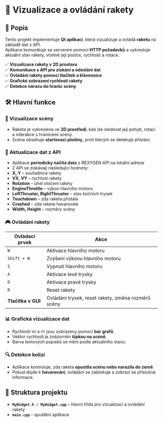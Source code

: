 # 🚀 Vizualizace a ovládání rakety  

## 📖 Popis  
Tento projekt implementuje **Qt aplikaci**, která vizualizuje a ovládá **raketu** na základě dat z API.  
Aplikace komunikuje se serverem pomocí **HTTP požadavků** a vykresluje aktuální stav rakety, včetně její pozice, rychlosti a rotace.  

✅ **Vizualizace rakety v 2D prostoru**  
✅ **Komunikace s API pro získání a odeslání dat**  
✅ **Ovládání rakety pomocí tlačítek a klávesnice**  
✅ **Grafické zobrazení rychlosti rakety**  
✅ **Detekce nárazu do hranic scény**  

## 🛠 Hlavní funkce  

### 🎨 **Vizualizace scény**  
- Raketa je vykreslena ve **2D prostředí**, kde lze sledovat její pohyb, rotaci a interakce s hranicemi scény.  
- Scéna obsahuje **startovací plošiny**, proti kterým se detekuje přistání.  

### 🔄 **Aktualizace dat z API**  
- Aplikace **periodicky načítá data** z REXYGEN API na lokální adrese
- Z API se získávají následující hodnoty:  
- **X, Y** – souřadnice rakety  
- **VX, VY** – rychlost rakety  
- **Rotation** – úhel otočení rakety  
- **EngineThrottle** – výkon hlavního motoru  
- **LeftThruster, RightThruster** – stav bočních trysek  
- **Touchdown** – zda raketa přistála  
- **Crashed** – zda raketa havarovala  
- **Width, Height** – rozměry scény  

### 🎮 **Ovládání rakety**  

| Ovládací prvek | Akce |
|---------------|------|
| `W` | Aktivace hlavního motoru |
| `Shift + W` | Zvýšení výkonu hlavního motoru |
| `S` | Vypnutí hlavního motoru |
| `A` | Aktivace levé trysky |
| `D` | Aktivace pravé trysky |
| `R` | Reset rakety |
| **Tlačítka v GUI** | Ovládání trysek, reset rakety, změna rozměrů scény |

### 📊 **Grafická vizualizace dat**  
- Rychlosti `VX` a `VY` jsou zobrazeny pomocí **bar grafů**.  
- Vektor rychlosti je znázorněn **šipkou na scéně**.  
- Barva textových popisků se mění podle aktuálního stavu.  

### 🔍 **Detekce kolizí**  
- Aplikace kontroluje, zda raketa **opustila scénu nebo narazila do země**.  
- Pokud dojde k **havarování**, ovládání se zablokuje a zobrazí se příslušná informace.  

## 📂 Struktura projektu  

- **`MyWidget.h / MyWidget.cpp`** – hlavní třída pro vizualizaci a ovládání rakety  
- **`main.cpp`** – spuštění aplikace  
